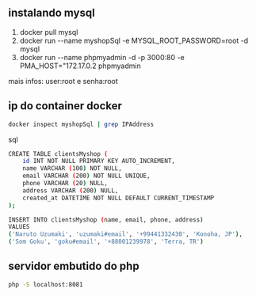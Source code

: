 ## instalando mysql
1. docker pull mysql
2. docker run --name myshopSql -e MYSQL_ROOT_PASSWORD=root -d mysql
3. docker run --name phpmyadmin -d -p 3000:80 -e PMA_HOST="172.17.0.2 phpmyadmin

mais infos: user:root e senha:root

## ip do container docker
```bash
docker inspect myshopSql | grep IPAddress
```

sql
```bash
CREATE TABLE clientsMyshop (
    id INT NOT NULL PRIMARY KEY AUTO_INCREMENT,
    name VARCHAR (100) NOT NULL,
    email VARCHAR (200) NOT NULL UNIQUE,
    phone VARCHAR (20) NULL,
    address VARCHAR (200) NULL,
    created_at DATETIME NOT NULL DEFAULT CURRENT_TIMESTAMP
);

INSERT INTO clientsMyshop (name, email, phone, address)
VALUES
('Naruto Uzumaki', 'uzumaki#email', '+99441332430', 'Konoha, JP'),
('Som Goku', 'goku#email', '+88001239978', 'Terra, TR')
```

## servidor embutido do php
```bash
php -S localhost:8081
```
